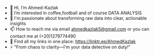 - 👋 Hi, I’m Ahmed-Kazlak
- 👀 I’m interested in coffee,football and of course DATA ANALYSIS
- 🌱 I'm passionate about transforming raw data into clear, actionable insights
- 📫 How to reach me via email ahmedkazlak5@gmail.com or you can contact me at (+20)1279774490
- 🔗 Find all my links in one place: https://linktr.ee/AhmedKazlak
- ⚡ "From chaos to clarity—I'm your data detective on duty!"
<!---
Ahmed-Kazlak/Ahmed-Kazlak is a ✨ special ✨ repository because its `README.md` (this file) appears on your GitHub profile.
You can click the Preview link to take a look at your changes.
--->
